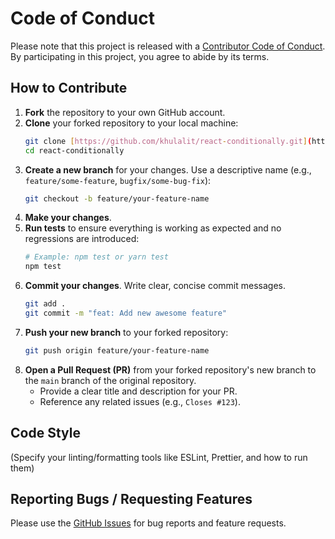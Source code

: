 # Code of Conduct

Please note that this project is released with a [Contributor Code of Conduct](CODE_OF_CONDUCT.md). By participating in this project, you agree to abide by its terms.

## How to Contribute

1.  **Fork** the repository to your own GitHub account.
2.  **Clone** your forked repository to your local machine:
    ```bash
    git clone [https://github.com/khulalit/react-conditionally.git](https://github.com/khulalit/react-conditionally.git)
    cd react-conditionally
    ```
3.  **Create a new branch** for your changes. Use a descriptive name (e.g., `feature/some-feature`, `bugfix/some-bug-fix`):
    ```bash
    git checkout -b feature/your-feature-name
    ```
4.  **Make your changes**.
5.  **Run tests** to ensure everything is working as expected and no regressions are introduced:
    ```bash
    # Example: npm test or yarn test
    npm test
    ```
6.  **Commit your changes**. Write clear, concise commit messages.
    ```bash
    git add .
    git commit -m "feat: Add new awesome feature"
    ```
7.  **Push your new branch** to your forked repository:
    ```bash
    git push origin feature/your-feature-name
    ```
8.  **Open a Pull Request (PR)** from your forked repository's new branch to the `main` branch of the original repository.
    - Provide a clear title and description for your PR.
    - Reference any related issues (e.g., `Closes #123`).

## Code Style

(Specify your linting/formatting tools like ESLint, Prettier, and how to run them)

## Reporting Bugs / Requesting Features

Please use the [GitHub Issues](https://github.com/your-github-username/react-conditionally/issues) for bug reports and feature requests.

```

```
